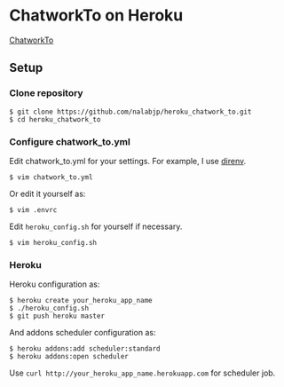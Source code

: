 # ChatworkTo on Heroku
[ChatworkTo](https://github.com/nalabjp/chatwork_to)

## Setup
### Clone repository
```
$ git clone https://github.com/nalabjp/heroku_chatwork_to.git
$ cd heroku_chatwork_to
```

### Configure chatwork_to.yml
Edit chatwork_to.yml for your settings. For example, I use [direnv](http://direnv.net).
```
$ vim chatwork_to.yml
```

Or edit it yourself as:

```
$ vim .envrc
```

Edit `heroku_config.sh` for yourself if necessary.
```
$ vim heroku_config.sh
```

### Heroku
Heroku configuration as:
```
$ heroku create your_heroku_app_name
$ ./heroku_config.sh
$ git push heroku master
```

And addons scheduler configuration as:
```
$ heroku addons:add scheduler:standard
$ heroku addons:open scheduler
```
Use `curl http://your_heroku_app_name.herokuapp.com` for scheduler job.
